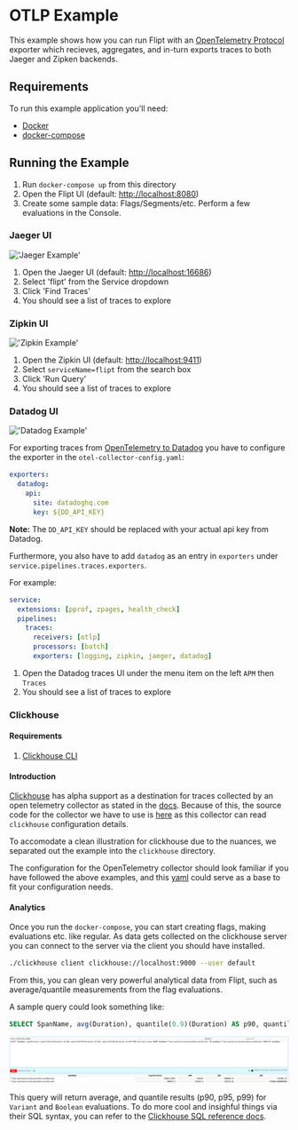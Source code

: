 # OTLP Example

This example shows how you can run Flipt with an [OpenTelemetry Protocol](https://opentelemetry.io/docs/reference/specification/protocol/) exporter which recieves, aggregates, and in-turn exports traces to both Jaeger and Zipken backends.

## Requirements

To run this example application you'll need:

* [Docker](https://docs.docker.com/install/)
* [docker-compose](https://docs.docker.com/compose/install/)

## Running the Example

1. Run `docker-compose up` from this directory
1. Open the Flipt UI (default: [http://localhost:8080](http://localhost:8080))
1. Create some sample data: Flags/Segments/etc. Perform a few evaluations in the Console.

### Jaeger UI

!['Jaeger Example'](../../images/jaeger.jpg)

1. Open the Jaeger UI (default: [http://localhost:16686](http://localhost:16686))
1. Select 'flipt' from the Service dropdown
1. Click 'Find Traces'
1. You should see a list of traces to explore

### Zipkin UI

!['Zipkin Example'](../../images/zipkin.png)

1. Open the Zipkin UI (default: [http://localhost:9411](http://localhost:9411))
1. Select `serviceName=flipt` from the search box
1. Click 'Run Query'
1. You should see a list of traces to explore

### Datadog UI

!['Datadog Example'](../../images/datadog.png)

For exporting traces from [OpenTelemetry to Datadog](https://docs.datadoghq.com/opentelemetry/otel_collector_datadog_exporter) you have to configure the exporter in the `otel-collector-config.yaml`:

```yaml
exporters:
  datadog:
    api:
      site: datadoghq.com
      key: ${DD_API_KEY}
```

**Note:** The `DD_API_KEY` should be replaced with your actual api key from Datadog.

Furthermore, you also have to add `datadog` as an entry in `exporters` under `service.pipelines.traces.exporters`.

For example:

```yaml
service:
  extensions: [pprof, zpages, health_check]
  pipelines:
    traces:
      receivers: [otlp]
      processors: [batch]
      exporters: [logging, zipkin, jaeger, datadog]
```

1. Open the Datadog traces UI under the menu item on the left `APM` then `Traces`
1. You should see a list of traces to explore

### Clickhouse

#### Requirements
1. [Clickhouse CLI](https://clickhouse.com/docs/en/install)

#### Introduction

[Clickhouse](https://clickhouse.com/) has alpha support as a destination for traces collected by an open telemetry collector as stated in the [docs](https://github.com/open-telemetry/opentelemetry-collector-contrib/blob/main/exporter/clickhouseexporter/README.md). Because of this, the source code for the collector we have to use is [here](https://github.com/open-telemetry/opentelemetry-collector-contrib) as this collector can read `clickhouse` configuration details.

To accomodate a clean illustration for clickhouse due to the nuances, we separated out the example into the `clickhouse` directory.

The configuration for the OpenTelemetry collector should look familiar if you have followed the above examples, and this [yaml](./clickhouse/otel-collector-config.yaml) could serve as a base to fit your configuration needs.

#### Analytics

Once you run the `docker-compose`, you can start creating flags, making evaluations etc. like regular. As data gets collected on the clickhouse server you can connect to the server via the client you should have installed.

```bash
./clickhouse client clickhouse://localhost:9000 --user default
```

From this, you can glean very powerful analytical data from Flipt, such as average/quantile measurements from the flag evaluations.

A sample query could look something like:

```sql
SELECT SpanName, avg(Duration), quantile(0.9)(Duration) AS p90, quantile(0.95)(Duration) AS p95, quantile(0.99)(Duration) AS p99 FROM otel.otel_traces WHERE SpanName='flipt.evaluation.EvaluationService/Variant' OR SpanName='flipt.evaluation.EvaluationService/Boolean' GROUP BY SpanName;
```

!['Clickhouse Example'](../../images/clickhouse.png)


This query will return average, and quantile results (p90, p95, p99) for `Variant` and `Boolean` evaluations. To do more cool and insighful things via their SQL syntax, you can refer to the [Clickhouse SQL reference docs](https://clickhouse.com/docs/en/sql-reference).
